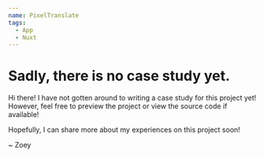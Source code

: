 ```yaml
---
name: PixelTranslate
tags:
  - App
  - Nuxt
---
```


# Sadly, there is no case study yet.

Hi there! I have not gotten around to writing a case study for this project yet! However, feel free to preview the project or view the source code if available!

Hopefully, I can share more about my experiences on this project soon!

~ Zoey
